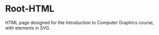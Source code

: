 # Root-HTML
HTML page designed for the Introduction to Computer Graphics course, with elements in SVG.
